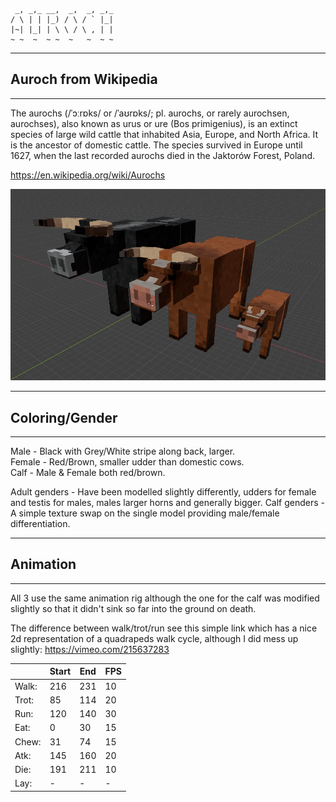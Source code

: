 	 _, _,_ __,  _,  _, _,_
	/ \ | | |_) / \ / ` |_|
	|~| |_| | \ \ / \ , | |
	~ ~  ~  ~ ~  ~   ~  ~ ~
                        
---------------------------
## Auroch from Wikipedia 
---------------------------
The aurochs (/ˈɔːrɒks/ or /ˈaʊrɒks/; pl. aurochs, or rarely aurochsen, aurochses), also known as urus or ure (Bos primigenius), 
is an extinct species of large wild cattle that inhabited Asia, Europe, and North Africa. It is the ancestor of domestic cattle. 
The species survived in Europe until 1627, when the last recorded aurochs died in the Jaktorów Forest, Poland.

https://en.wikipedia.org/wiki/Aurochs

![auroch render](https://github.com/sirrobzeroone/Animal_Models/blob/main/Auroch%20(Cow%20Ancestor)/Auroch_family_picture.png)

---------------------------
##     Coloring/Gender    
---------------------------
Male - Black with Grey/White stripe along back, larger.  
Female - Red/Brown, smaller udder than domestic cows.  
Calf - Male & Female both red/brown.  

Adult genders - Have been modelled slightly differently, udders for female and testis for males, males larger horns and generally bigger.
Calf genders - A simple texture swap on the single model providing male/female differentiation.

---------------------------
##        Animation       
---------------------------
All 3 use the same animation rig although the one for the calf was modified slightly so that it didn't sink so far into the ground on death.

The difference between walk/trot/run see this simple link which has a nice 2d representation of a quadrapeds walk cycle, although I did mess up slightly:
https://vimeo.com/215637283

|     | Start | End | FPS |
|-----|-------|-----|-----|
|Walk:|  216  | 231 |  10 |
|Trot:|   85  | 114 |  20 |
|Run: |  120  | 140 |  30 |
|Eat: |    0  |  30 |  15 |
|Chew:|   31  |  74 |  15 |
|Atk: |  145  | 160 |  20 |
|Die: |  191  | 211 |  10 |
|Lay: |   -   |  -  |   - |






